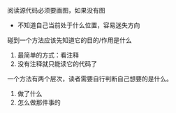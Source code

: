 阅读源代码必须要画图，如果没有图
- 不知道自己当前处于什么位置，容易迷失方向


碰到一个方法应该先知道它的目的/作用是什么
1. 最简单的方式：看注释
2. 没有注释就只能读它的代码了

一个方法有两个层次，读者需要自行判断自己想要的是什么。
1. 做了什么
2. 怎么做那件事的